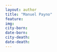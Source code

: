 ```yaml
---
layout: author
title: "Manuel Payno"
feature: 
img:
city-born: 
date-born: 
city-death: 
date-death:
---
```

